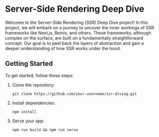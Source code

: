 # Server-Side Rendering Deep Dive

Welcome to the Server-Side Rendering (SSR) Deep Dive project! In this project, we will embark on a journey to uncover the inner workings of SSR frameworks like Next.js, Remix, and others. These frameworks, although complex on the surface, are built on a fundamentally straightforward concept. Our goal is to peel back the layers of abstraction and gain a deeper understanding of how SSR works under the hood.

## Getting Started

To get started, follow these steps:

1. Clone the repository:

   ```shell
   git clone https://github.com/your-username/ssr-diving.git
   
2. Install dependencies:
   
   ```shell
   npm install

4. Serve your app:

   ```shell
   npm run build && npm run serve
